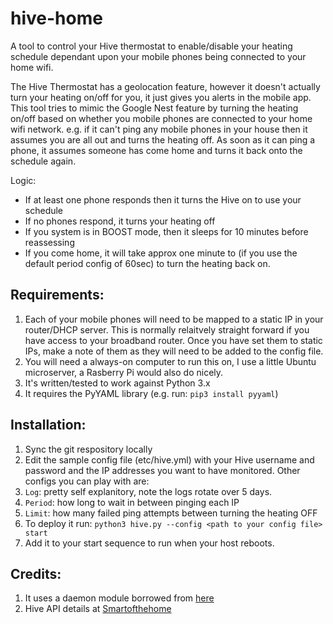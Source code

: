 # hive-home

A tool to control your Hive thermostat to enable/disable your heating schedule dependant upon your mobile phones being connected to your home wifi.

The Hive Thermostat has a geolocation feature, however it doesn't actually turn your heating on/off for you, it just gives you alerts in the mobile app. This tool tries to mimic the Google Nest feature by turning the heating on/off based on whether you mobile phones are connected to your home wifi network. e.g. if it can't ping any mobile phones in your house then it assumes you are all out and turns the heating off. As soon as it can ping a phone, it assumes someone has come home and turns it back onto the schedule again.

Logic:
* If at least one phone responds then it turns the Hive on to use your schedule
* If no phones respond, it turns your heating off
* If you system is in BOOST mode, then it sleeps for 10 minutes before reassessing
* If you come home, it will take approx one minute to (if you use the default period config of 60sec) to turn the heating back on.

## Requirements:
1. Each of your mobile phones will need to be mapped to a static IP in your router/DHCP server. This is normally relaitvely straight forward if you have access to your broadband router. Once you have set them to static IPs, make a note of them as they will need to be added to the config file.
2. You will need a always-on computer to run this on, I use a little Ubuntu microserver, a Rasberry Pi would also do nicely.
3. It's written/tested to work against Python 3.x
4. It requires the PyYAML library (e.g. run: `pip3 install pyyaml`)

## Installation:
1. Sync the git respository locally
2. Edit the sample config file (etc/hive.yml) with your Hive username and password and the IP addresses you want to have monitored. Other configs you can play with are:
  1. `Log`: pretty self explanitory, note the logs rotate over 5 days. 
  2. `Period`: how long to wait in between pinging each IP
  3. `Limit`: how many failed ping attempts between turning the heating OFF
3. To deploy it run: `python3 hive.py --config <path to your config file> start`
4. Add it to your start sequence to run when your host reboots.

## Credits:
1. It uses a daemon module borrowed from [here](http://web.archive.org/web/20131017130434/http://www.jejik.com/articles/2007/02/a_simple_unix_linux_daemon_in_python/)
2. Hive API details at [Smartofthehome](http://www.smartofthehome.com/2016/05/hive-rest-api-v6/)

